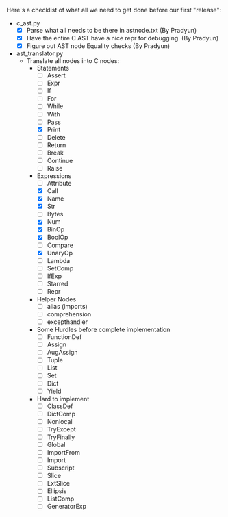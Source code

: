 Here's a checklist of what all we need to get done before our first "release":
   - c_ast.py
      - [x] Parse what all needs to be there in astnode.txt (By Pradyun)
      - [x] Have the entire C AST have a nice repr for debugging. (By Pradyun)
      - [x] Figure out AST node Equality checks (By Pradyun)

   - ast_translator.py
      - Translate all nodes into C nodes:
         - Statements
            - [ ] Assert
            - [ ] Expr
            - [ ] If
            - [ ] For
            - [ ] While
            - [ ] With
            - [ ] Pass
            - [x] Print
            - [ ] Delete
            - [ ] Return
            - [ ] Break
            - [ ] Continue
            - [ ] Raise

         - Expressions
            - [ ] Attribute
            - [x] Call
            - [x] Name
            - [x] Str
            - [ ] Bytes
            - [x] Num
            - [x] BinOp
            - [x] BoolOp
            - [ ] Compare
            - [x] UnaryOp
            - [ ] Lambda
            - [ ] SetComp
            - [ ] IfExp
            - [ ] Starred
            - [ ] Repr

         - Helper Nodes
            - [ ] alias (imports)
            - [ ] comprehension
            - [ ] excepthandler

         - Some Hurdles before complete implementation
            - [ ] FunctionDef
            - [ ] Assign
            - [ ] AugAssign
            - [ ] Tuple
            - [ ] List
            - [ ] Set
            - [ ] Dict
            - [ ] Yield

         - Hard to implement
            - [ ] ClassDef
            - [ ] DictComp
            - [ ] Nonlocal
            - [ ] TryExcept
            - [ ] TryFinally
            - [ ] Global
            - [ ] ImportFrom
            - [ ] Import
            - [ ] Subscript
            - [ ] Slice
            - [ ] ExtSlice
            - [ ] Ellipsis
            - [ ] ListComp
            - [ ] GeneratorExp

